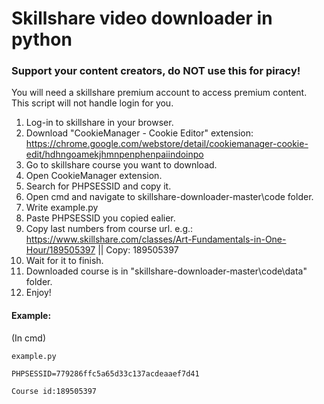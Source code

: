 # Skillshare video downloader in python

### Support your content creators, do NOT use this for piracy!

You will need a skillshare premium account to access premium content.
This script will not handle login for you.

1. Log-in to skillshare in your browser.
2. Download "CookieManager - Cookie Editor" extension: https://chrome.google.com/webstore/detail/cookiemanager-cookie-edit/hdhngoamekjhmnpenphenpaiindoinpo
3. Go to skillshare course you want to download.
4. Open CookieManager extension.
5. Search for PHPSESSID and copy it.
6. Open cmd and navigate to skillshare-downloader-master\code folder.
7. Write example.py
8. Paste PHPSESSID you copied ealier.
9. Copy last numbers from course url.
e.g.: https://www.skillshare.com/classes/Art-Fundamentals-in-One-Hour/189505397 || Copy: 189505397
10. Wait for it to finish.
11. Downloaded course is in "skillshare-downloader-master\code\data" folder.
12. Enjoy!

#### Example:
(In cmd)
```
example.py

PHPSESSID=779286ffc5a65d33c137acdeaaef7d41

Course id:189505397
```
